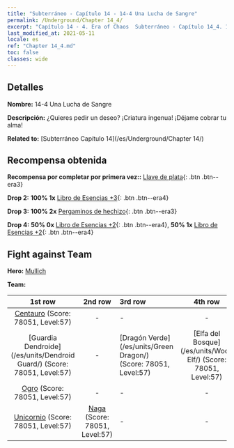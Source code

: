```yaml
---
title: "Subterráneo - Capítulo 14 - 14-4 Una Lucha de Sangre"
permalink: /Underground/Chapter 14_4/
excerpt: "Capítulo 14 - 4. Era of Chaos  Subterráneo - Capítulo 14_4. 14-4 Una Lucha de Sangre"
last_modified_at: 2021-05-11
locale: es
ref: "Chapter 14_4.md"
toc: false
classes: wide
---
```


## Detalles

 **Nombre:** 14-4 Una Lucha de Sangre

 **Descripción:** ¿Quieres pedir un deseo? ¡Criatura ingenua! ¡Déjame cobrar tu alma!

 **Related to:** [Subterráneo Capítulo 14](/es/Underground/Chapter 14/)

## Recompensa obtenida

 **Recompensa por completar por primera vez::** [Llave de plata](/ItemsES/con_693/){: .btn .btn--era3}

 **Drop 2:** **100% 1x** [Libro de Esencias +3](/ItemsES/mat_60/){: .btn .btn--era4}

 **Drop 3:** **100% 2x** [Pergaminos de hechizo](/ItemsES/con_694/){: .btn .btn--era3}

 **Drop 4:** **50% 0x** [Libro de Esencias +2](/ItemsES/mat_53/){: .btn .btn--era4}, **50% 1x** [Libro de Esencias +2](/ItemsES/mat_53/){: .btn .btn--era4}


## Fight against Team
 **Hero:** [Mullich](/es/heroes/Mullich/)

 **Team:**


  | 1st row | 2nd row | 3rd row | 4th row |
  |:----:|:----:|:----|:----:|
  | [Centauro](/es/units/Centaur/) (Score: 78051, Level:57)  | - | - | - |
  | [Guardia Dendroide](/es/units/Dendroid Guard/) (Score: 78051, Level:57)  | - | [Dragón Verde](/es/units/Green Dragon/) (Score: 78051, Level:57)  | [Elfa del Bosque](/es/units/Wood Elf/) (Score: 78051, Level:57)  |
  | [Ogro](/es/units/Ogre/) (Score: 78051, Level:57)  | - | - | - |
  | [Unicornio](/es/units/Unicorn/) (Score: 78051, Level:57)  | [Naga](/es/units/Naga/) (Score: 78051, Level:57)  | - | - |


